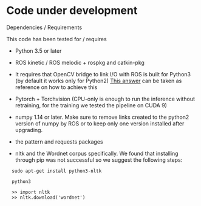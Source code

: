 # Code under development 


Dependencies / Requirements

This code has been tested for / requires 

- Python 3.5 or later
- ROS kinetic / ROS melodic  + rospkg and catkin-pkg
- It requires that OpenCV bridge to link I/O with ROS is built for Python3 (by default it works only for Python2)
  [This answer](https://stackoverflow.com/questions/49221565/unable-to-use-cv-bridge-with-ros-kinetic-and-python3) can be taken as reference on how to achieve this

- Pytorch +  Torchvision (CPU-only is enough to run the inference without retraining, for the training we tested the pipeline on CUDA 9) 

- numpy 1.14 or later. Make sure to remove links created to the python2 version of numpy by ROS or to keep only one version installed 
  after upgrading.

- the pattern and requests packages 

- nltk and the Wordnet corpus specifically. We found that installing through pip was not successful so we suggest the following steps:

```
  sudo apt-get install python3-nltk

  python3

  >> import nltk
  >> nltk.download('wordnet')

```


